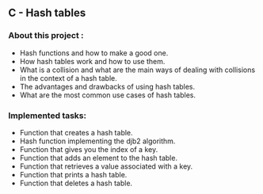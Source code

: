 ## C - Hash tables
### About this project :
+ Hash functions and how to make a good one.
+ How hash tables work and how to use them.
+ What is a collision and what are the main ways of dealing with collisions in the context of a hash table.
+ The advantages and drawbacks of using hash tables.
+ What are the most common use cases of hash tables.
### Implemented tasks:
+ Function that creates a hash table.
+ Hash function implementing the djb2 algorithm.
+ Function that gives you the index of a key.
+ Function that adds an element to the hash table.
+ Function that retrieves a value associated with a key.
+ Function that prints a hash table.
+ Function that deletes a hash table.
